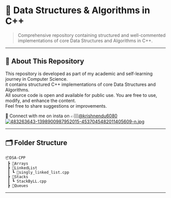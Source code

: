 # 🚀 Data Structures & Algorithms in C++

> Comprehensive repository containing structured and well-commented implementations of core Data Structures and Algorithms in C++.

---

## 📘 About This Repository

This repository is developed as part of my academic and self-learning journey in Computer Science.<br>
it contains structured C++ implementations of core Data Structures and Algorithms.
<br>All source code is open and available for public use.
You are free to use, modify, and enhance the content.
<br>Feel free to share suggestions or improvements.

📩 Connect with me on insta on 👉🏽[@krishnendu6080](https://www.instagram.com/krishnendu6080)<br>[![483263643-1398900987952015-4537045482011405609-n.jpg](https://i.postimg.cc/v8thdLQ7/483263643-1398900987952015-4537045482011405609-n.jpg)](https://postimg.cc/LhhLtPgh)

---
## 🗂️ Folder Structure
`````
📦DSA-CPP
 ┣ 📂Arrays
 ┣ 📂LinkedList
 ┃ ┗ 📜singly_linked_list.cpp
 ┣ 📂Stacks
 ┃ ┗ StackByLL.cpp
 ┣ 📂Queues
`````
----
